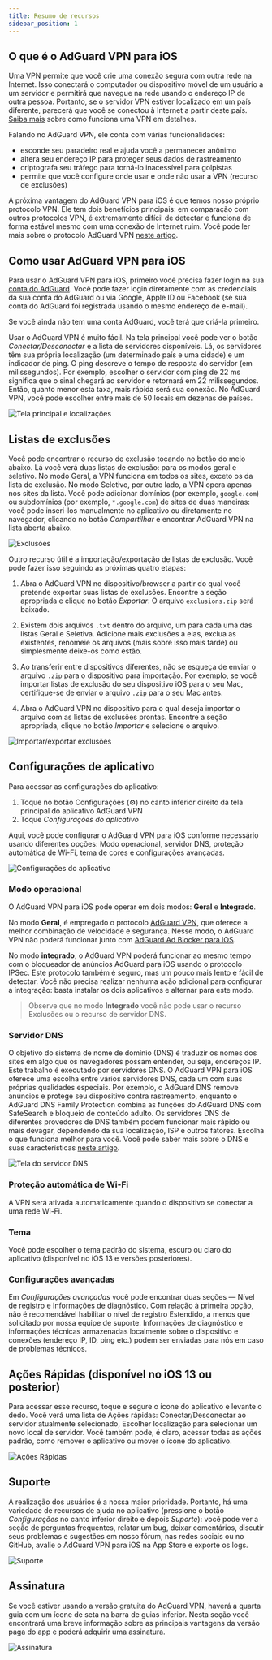 ```yaml
---
title: Resumo de recursos
sidebar_position: 1
---
```


## O que é o AdGuard VPN para iOS

Uma VPN permite que você crie uma conexão segura com outra rede na Internet. Isso conectará o computador ou dispositivo móvel de um usuário a um servidor e permitirá que navegue na rede usando o endereço IP de outra pessoa. Portanto, se o servidor VPN estiver localizado em um país diferente, parecerá que você se conectou à Internet a partir deste país. [Saiba mais](/general/how-vpn-works.md) sobre como funciona uma VPN em detalhes.

Falando no AdGuard VPN, ele conta com várias funcionalidades:
* esconde seu paradeiro real e ajuda você a permanecer anônimo
* altera seu endereço IP para proteger seus dados de rastreamento
* criptografa seu tráfego para torná-lo inacessível para golpistas
* permite que você configure onde usar e onde não usar a VPN (recurso de exclusões)

A próxima vantagem do AdGuard VPN para iOS é que temos nosso próprio protocolo VPN. Ele tem dois benefícios principais: em comparação com outros protocolos VPN, é extremamente difícil de detectar e funciona de forma estável mesmo com uma conexão de Internet ruim. Você pode ler mais sobre o protocolo AdGuard VPN [neste artigo](../general/adguard-vpn-protocol.mdx).

## Como usar AdGuard VPN para iOS

Para usar o AdGuard VPN para iOS, primeiro você precisa fazer login na sua [conta do AdGuard](https://my.adguard.com/). Você pode fazer login diretamente com as credenciais da sua conta do AdGuard ou via Google, Apple ID ou Facebook (se sua conta do AdGuard foi registrada usando o mesmo endereço de e-mail).

Se você ainda não tem uma conta AdGuard, você terá que criá-la primeiro.

Usar o AdGuard VPN é muito fácil. Na tela principal você pode ver o botão *Conectar/Desconectar* e a lista de servidores disponíveis. Lá, os servidores têm sua própria localização (um determinado país e uma cidade) e um indicador de ping. O ping descreve o tempo de resposta do servidor (em milissegundos). Por exemplo, escolher o servidor com ping de 22 ms significa que o sinal chegará ao servidor e retornará em 22 milissegundos. Então, quanto menor esta taxa, mais rápida será sua conexão. No AdGuard VPN, você pode escolher entre mais de 50 locais em dezenas de países.

![Tela principal e localizações](https://cdn.adguard.com/content/kb/vpn/ios/1.png?123)

## Listas de exclusões

Você pode encontrar o recurso de exclusão tocando no botão do meio abaixo. Lá você verá duas listas de exclusão: para os modos geral e seletivo. No modo Geral, a VPN funciona em todos os sites, exceto os da lista de exclusão. No modo Seletivo, por outro lado, a VPN opera apenas nos sites da lista. Você pode adicionar domínios (por exemplo, `google.com`) ou subdomínios (por exemplo, `*.google.com`) de sites de duas maneiras: você pode inseri-los manualmente no aplicativo ou diretamente no navegador, clicando no botão *Compartilhar* e encontrar AdGuard VPN na lista aberta abaixo.

![Exclusões](https://cdn.adguard.com/content/kb/vpn/ios/2.png?123)

Outro recurso útil é a importação/exportação de listas de exclusão. Você pode fazer isso seguindo as próximas quatro etapas:

1. Abra o AdGuard VPN no dispositivo/browser a partir do qual você pretende exportar suas listas de exclusões. Encontre a seção apropriada e clique no botão *Exportar*. O arquivo `exclusions.zip` será baixado.

2. Existem dois arquivos `.txt` dentro do arquivo, um para cada uma das listas Geral e Seletiva. Adicione mais exclusões a elas, exclua as existentes, renomeie os arquivos (mais sobre isso mais tarde) ou simplesmente deixe-os como estão.

3. Ao transferir entre dispositivos diferentes, não se esqueça de enviar o arquivo `.zip` para o dispositivo para importação. Por exemplo, se você importar listas de exclusão do seu dispositivo iOS para o seu Mac, certifique-se de enviar o arquivo `.zip` para o seu Mac antes.

4. Abra o AdGuard VPN no dispositivo para o qual deseja importar o arquivo com as listas de exclusões prontas. Encontre a seção apropriada, clique no botão *Importar* e selecione o arquivo.

![Importar/exportar exclusões](https://cdn.adguard.com/content/kb/vpn/ios/import-export-exclusions.png)

## Configurações de aplicativo

Para acessar as configurações do aplicativo:

1. Toque no botão Configurações (⚙) no canto inferior direito da tela principal do aplicativo AdGuard VPN
2. Toque *Configurações do aplicativo*

Aqui, você pode configurar o AdGuard VPN para iOS conforme necessário usando diferentes opções: Modo operacional, servidor DNS, proteção automática de Wi-Fi, tema de cores e configurações avançadas.

![Configurações do aplicativo](https://cdn.adguard.com/content/kb/vpn/ios/app-settings.png)

### Modo operacional

O AdGuard VPN para iOS pode operar em dois modos: **Geral** e **Integrado**.

No modo **Geral**, é empregado o protocolo [AdGuard VPN](../general/adguard-vpn-protocol.mdx), que oferece a melhor combinação de velocidade e segurança. Nesse modo, o AdGuard VPN não poderá funcionar junto com [AdGuard Ad Blocker para iOS](https://kb.adguard.com/en/ios).

No modo **integrado**, o AdGuard VPN poderá funcionar ao mesmo tempo com o bloqueador de anúncios AdGuard para iOS usando o protocolo IPSec. Este protocolo também é seguro, mas um pouco mais lento e fácil de detectar. Você não precisa realizar nenhuma ação adicional para configurar a integração: basta instalar os dois aplicativos e alternar para este modo.
> Observe que no modo **Integrado** você não pode usar o recurso Exclusões ou o recurso de servidor DNS.

### Servidor DNS

O objetivo do sistema de nome de domínio (DNS) é traduzir os nomes dos sites em algo que os navegadores possam entender, ou seja, endereços IP. Este trabalho é executado por servidores DNS. O AdGuard VPN para iOS oferece uma escolha entre vários servidores DNS, cada um com suas próprias qualidades especiais. Por exemplo, o AdGuard DNS remove anúncios e protege seu dispositivo contra rastreamento, enquanto o AdGuard DNS Family Protection combina as funções do AdGuard DNS com SafeSearch e bloqueio de conteúdo adulto. Os servidores DNS de diferentes provedores de DNS também podem funcionar mais rápido ou mais devagar, dependendo da sua localização, ISP e outros fatores. Escolha o que funciona melhor para você. Você pode saber mais sobre o DNS e suas características [neste artigo](https://kb.adguard.com/en/general/dns-filtering#what-is-dns).

![Tela do servidor DNS](https://cdn.adguard.com/content/kb/vpn/ios/dns-server.png)

### Proteção automática de Wi-Fi

A VPN será ativada automaticamente quando o dispositivo se conectar a uma rede Wi-Fi.

### Tema

Você pode escolher o tema padrão do sistema, escuro ou claro do aplicativo (disponível no iOS 13 e versões posteriores).

### Configurações avançadas

Em *Configurações avançadas* você pode encontrar duas seções — Nível de registro e Informações de diagnóstico. Com relação à primeira opção, não é recomendável habilitar o nível de registro Estendido, a menos que solicitado por nossa equipe de suporte. Informações de diagnóstico e informações técnicas armazenadas localmente sobre o dispositivo e conexões (endereço IP, ID, ping etc.) podem ser enviadas para nós em caso de problemas técnicos.

## Ações Rápidas (disponível no iOS 13 ou posterior)

Para acessar esse recurso, toque e segure o ícone do aplicativo e levante o dedo. Você verá uma lista de Ações rápidas: Conectar/Desconectar ao servidor atualmente selecionado, Escolher localização para selecionar um novo local de servidor. Você também pode, é claro, acessar todas as ações padrão, como remover o aplicativo ou mover o ícone do aplicativo.

![Ações Rápidas](https://cdn.adguard.com/content/kb/vpn/ios/quick-actions.png)


## Suporte

A realização dos usuários é a nossa maior prioridade. Portanto, há uma variedade de recursos de ajuda no aplicativo (pressione o botão *Configurações* no canto inferior direito e depois *Suporte*): você pode ver a seção de perguntas frequentes, relatar um bug, deixar comentários, discutir seus problemas e sugestões em nosso fórum, nas redes sociais ou no GitHub, avalie o AdGuard VPN para iOS na App Store e exporte os logs.

![Suporte](https://cdn.adguard.com/content/kb/vpn/ios/support.png)

## Assinatura

Se você estiver usando a versão gratuita do AdGuard VPN, haverá a quarta guia com um ícone de seta na barra de guias inferior. Nesta seção você encontrará uma breve informação sobre as principais vantagens da versão paga do app e poderá adquirir uma assinatura.

![Assinatura](https://cdn.adguard.com/content/kb/vpn/ios/subscription_en.png?123)